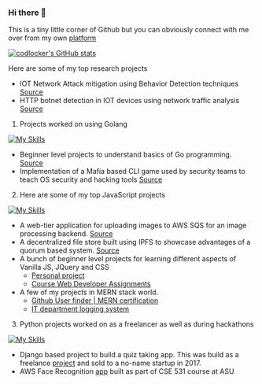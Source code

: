 ### Hi there 👋

This is a tiny little corner of Github but you can obviously connect with me over from my own [platform](https://codlocker.github.io/ipsit-portfolio)

[![codlocker's GitHub stats](https://github-readme-stats.vercel.app/api?username=codlocker)](https://github.com/anuraghazra/github-readme-stats)


Here are some of my top research projects

- IOT Network Attack mitigation using Behavior Detection techniques [Source](https://github.com/codlocker/IOT_Network_Attack)
- HTTP botnet detection in IOT devices using network traffic analysis [Source](https://scholar.google.com/citations?view_op=view_citation&hl=en&user=k4a3e4oAAAAJ&citation_for_view=k4a3e4oAAAAJ:u-x6o8ySG0sC)

1. Projects worked on using Golang

[![My Skills](https://skillicons.dev/icons?i=go)](https://skillicons.dev)

- Beginner level projects to understand basics of Go programming. [Source](https://github.com/codlocker/Go-Projects)
- Implementation of a Mafia based CLI game used by security teams to teach OS security and hacking tools [Source](https://github.com/codlocker/werewolves-go)

2. Here are some of my top JavaScript projects

[![My Skills](https://skillicons.dev/icons?i=js,nodejs,react,materialui)](https://skillicons.dev)

  - A web-tier application for uploading images to AWS SQS for an image processing backend. [Source](https://github.com/codlocker/AWS-SQS-Usage)
  - A decentralized file store built using IPFS to showcase advantages of a quorum based system. [Source](https://github.com/codlocker/DASSH-IPFS-App)
  - A bunch of beginner level projects for learning different aspects of Vanilla JS, JQuery and CSS
    - [Personal project](https://github.com/codlocker/Small-Projects)
    - [Course Web Developer Assignments](https://github.com/codlocker/WebD_Assignments)
  - A few of my projects in MERN stack world.
    - [Github User finder | MERN certification](https://github.com/codlocker/GithubFinder)
    - [IT department logging system](https://github.com/codlocker/it-logger)

3. Python projects worked on as a freelancer as well as during hackathons

[![My Skills](https://skillicons.dev/icons?i=django,python,aws)](https://skillicons.dev)  

   - Django based project to build a quiz taking app. This was build as a freelance [project](https://github.com/codlocker/quiz-app) and sold to a no-name startup in 2017.
   - AWS Face Recognition [app](https://github.com/codlocker/AWS-Face-Recognition) built as part of CSE 531 course at ASU
